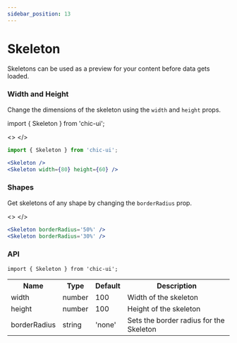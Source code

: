 ```yaml
---
sidebar_position: 13
---
```


# Skeleton
Skeletons can be used as a preview for your content before data gets loaded.

### Width and Height
Change the dimensions of the skeleton using the `width` and `height` props.

import { Skeleton } from 'chic-ui';

<>
<Skeleton className='single' />
<Skeleton className='single' width={80} height={60} />
</>

```jsx
import { Skeleton } from 'chic-ui';

<Skeleton />
<Skeleton width={80} height={60} />
```

### Shapes
Get skeletons of any shape by changing the `borderRadius` prop.

<>
<Skeleton className='single' borderRadius='50%' />
<Skeleton className='single' borderRadius='30%' />
</>

```jsx
<Skeleton borderRadius='50%' />
<Skeleton borderRadius='30%' />
```

### API

```
import { Skeleton } from 'chic-ui';
```

<table>
  <tr>
     <th>Name</th>
     <th>Type</th>
     <th>Default</th>
     <th>Description</th>
  </tr>
  <tr>
    <td>width</td>
    <td>number</td>
    <td>100</td>
    <td>Width of the skeleton</td>
  </tr>
  <tr>
    <td>height</td>
    <td>number</td>
    <td>100</td>
    <td>Height of the skeleton</td>
  </tr>
  <tr>
    <td>borderRadius</td>
    <td>string</td>
    <td>'none'</td>
    <td>Sets the border radius for the Skeleton</td>
  </tr>
</table>
